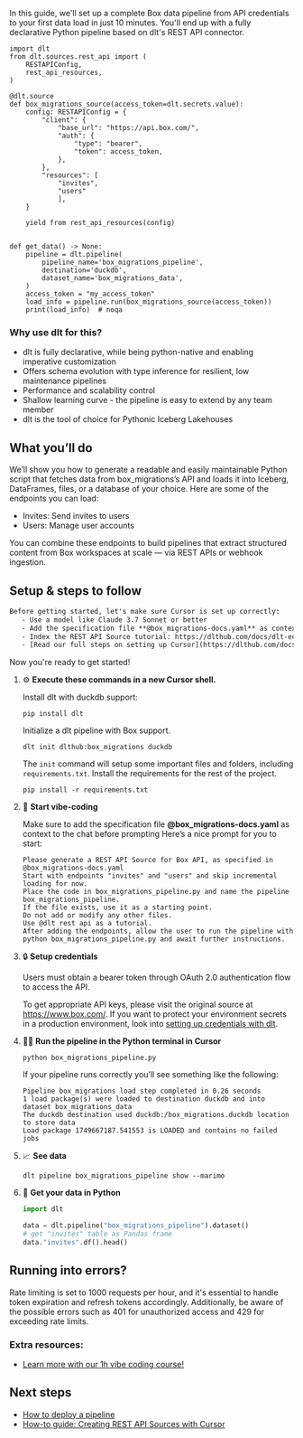 In this guide, we'll set up a complete Box data pipeline from API credentials to your first data load in just 10 minutes. You'll end up with a fully declarative Python pipeline based on dlt's REST API connector.

```python-outcome
import dlt
from dlt.sources.rest_api import (
    RESTAPIConfig,
    rest_api_resources,
)

@dlt.source
def box_migrations_source(access_token=dlt.secrets.value):
    config: RESTAPIConfig = {
        "client": {
            "base_url": "https://api.box.com/",
            "auth": {
                "type": "bearer",
                "token": access_token,
            },
        },
        "resources": [
            "invites",
            "users"
            ],
    }

    yield from rest_api_resources(config)


def get_data() -> None:
    pipeline = dlt.pipeline(
        pipeline_name='box_migrations_pipeline',
        destination='duckdb',
        dataset_name='box_migrations_data', 
    )
    access_token = "my_access_token"
    load_info = pipeline.run(box_migrations_source(access_token))
    print(load_info)  # noqa
```

### Why use dlt for this?

- dlt is fully declarative, while being python-native and enabling imperative customization
- Offers schema evolution with type inference for resilient, low maintenance pipelines
- Performance and scalability control
- Shallow learning curve - the pipeline is easy to extend by any team member
- dlt is the tool of choice for Pythonic Iceberg Lakehouses

## What you’ll do

We’ll show you how to generate a readable and easily maintainable Python script that fetches data from box_migrations’s API and loads it into Iceberg, DataFrames, files, or a database of your choice. Here are some of the endpoints you can load:

- Invites: Send invites to users
- Users: Manage user accounts

You can combine these endpoints to build pipelines that extract structured content from Box workspaces at scale — via REST APIs or webhook ingestion.

## Setup & steps to follow

```default
Before getting started, let's make sure Cursor is set up correctly:
   - Use a model like Claude 3.7 Sonnet or better
   - Add the specification file **@box_migrations-docs.yaml** as context
   - Index the REST API Source tutorial: https://dlthub.com/docs/dlt-ecosystem/verified-sources/rest_api/ and add it to context as **@dlt rest api**
   - [Read our full steps on setting up Cursor](https://dlthub.com/docs/dlt-ecosystem/llm-tooling/cursor-restapi#23-configuring-cursor-with-documentation)
```

Now you're ready to get started! 

1. ⚙️ **Execute these commands in a new Cursor shell.**
    
    Install dlt with duckdb support:
    ```shell
    pip install dlt
    ```

    Initialize a dlt pipeline with Box support.
    ```shell
    dlt init dlthub:box_migrations duckdb
    ```

    The `init` command will setup some important files and folders, including `requirements.txt`. Install the requirements for the rest of the project.
    ```shell
    pip install -r requirements.txt
    ```
    
2. 🤠 **Start vibe-coding**
    
    Make sure to add the specification file **@box_migrations-docs.yaml** as context to the chat before prompting
    Here’s a nice prompt for you to start: 
    
    ```prompt
    Please generate a REST API Source for Box API, as specified in @box_migrations-docs.yaml 
    Start with endpoints "invites" and "users" and skip incremental loading for now. 
    Place the code in box_migrations_pipeline.py and name the pipeline box_migrations_pipeline. 
    If the file exists, use it as a starting point. 
    Do not add or modify any other files. 
    Use @dlt rest api as a tutorial. 
    After adding the endpoints, allow the user to run the pipeline with python box_migrations_pipeline.py and await further instructions.
    ```

    
3. 🔒 **Setup credentials** 
    
    Users must obtain a bearer token through OAuth 2.0 authentication flow to access the API.
    
    To get appropriate API keys, please visit the original source at https://www.box.com/.
    If you want to protect your environment secrets in a production environment, look into [setting up credentials with dlt](https://dlthub.com/docs/walkthroughs/add_credentials).
    
4. 🏃‍♀️ **Run the pipeline in the Python terminal in Cursor**
    
    ```shell
    python box_migrations_pipeline.py
    ```
    
    If your pipeline runs correctly you’ll see something like the following:
    
    ```shell
    Pipeline box_migrations load step completed in 0.26 seconds
    1 load package(s) were loaded to destination duckdb and into dataset box_migrations_data
    The duckdb destination used duckdb:/box_migrations.duckdb location to store data
    Load package 1749667187.541553 is LOADED and contains no failed jobs
    ```
    
5. 📈 **See data**
    
    ```shell
    dlt pipeline box_migrations_pipeline show --marimo
    ```
    
6. 🐍 **Get your data in Python**
    
    ```python
    import dlt

   data = dlt.pipeline("box_migrations_pipeline").dataset()
   # get "invites" table as Pandas frame
   data."invites".df().head()
    ```

## Running into errors?

Rate limiting is set to 1000 requests per hour, and it's essential to handle token expiration and refresh tokens accordingly. Additionally, be aware of the possible errors such as 401 for unauthorized access and 429 for exceeding rate limits.

### Extra resources:

- [Learn more with our 1h vibe coding course!](https://www.youtube.com/watch?v=GGid70rnJuM)

## Next steps

- [How to deploy a pipeline](https://dlthub.com/docs/walkthroughs/deploy-a-pipeline)
- [How-to guide: Creating REST API Sources with Cursor](https://dlthub.com/docs/dlt-ecosystem/llm-tooling/cursor-restapi)